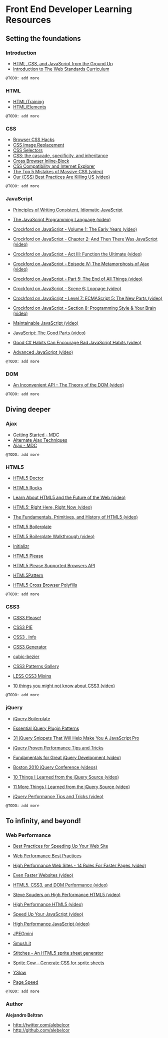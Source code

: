 Front End Developer Learning Resources
======================================

Setting the foundations
-----------------------

### Introduction
* [HTML, CSS, and JavaScript from the Ground Up](http://code.google.com/edu/submissions/html-css-javascript/#introduction)
* [Introduction to The Web Standards Curriculum](http://dev.opera.com/articles/view/1-introduction-to-the-web-standards-cur/#toc)

`@TODO: add more`

### HTML
* [HTML/Training](http://www.w3.org/community/webed/wiki/HTML/Training)
* [HTML/Elements](http://www.w3.org/community/webed/wiki/HTML/Elements)

`@TODO: add more`

### CSS
* [Browser CSS Hacks](http://paulirish.com/2009/browser-specific-css-hacks/)
* [CSS Image Replacement](http://css-tricks.com/examples/ImageReplacement/)
* [CSS Selectors](http://alebelcor.blogspot.mx/2011/09/css-selectors.html)
* [CSS: the cascade, specificity, and inheritance](http://nicolasgallagher.com/css-cascade-specificity-inheritance/)
* [Cross Browser Inline-Block](http://blog.mozilla.com/webdev/2009/02/20/cross-browser-inline-block/)
* [CSS Compatibility and Internet Explorer](http://msdn.microsoft.com/en-us/library/cc351024)
* [The Top 5 Mistakes of Massive CSS (video)](http://www.youtube.com/watch?v=j6sAm7CLoCQ)
* [Our (CSS) Best Practices Are Killing US (video)](http://www.stubbornella.org/content/2011/04/28/our-best-practices-are-killing-us/)

`@TODO: add more`

### JavaScript
* [Principles of Writing Consistent, Idiomatic JavaScript](https://github.com/rwldrn/idiomatic.js)

* [The JavaScript Programming Language (video)](http://www.youtube.com/watch?v=v2ifWcnQs6M)

* [Crockford on JavaScript - Volume 1: The Early Years (video)](http://www.youtube.com/watch?v=JxAXlJEmNMg)
* [Crockford on JavaScript - Chapter 2: And Then There Was JavaScript (video)](http://www.youtube.com/watch?v=RO1Wnu-xKoY)
* [Crockford on JavaScript - Act III: Function the Ultimate (video)](http://www.youtube.com/watch?v=ya4UHuXNygM)
* [Crockford on JavaScript - Episode IV: The Metamorphosis of Ajax (video)](http://www.youtube.com/watch?v=Fv9qT9joc0M)
* [Crockford on JavaScript - Part 5: The End of All Things (video)](http://www.youtube.com/watch?v=47Ceot8yqeI)
* [Crockford on JavaScript - Scene 6: Loopage (video)](http://www.youtube.com/watch?v=QgwSUtYSUqA)
* [Crockford on JavaScript - Level 7: ECMAScript 5: The New Parts (video)](http://www.youtube.com/watch?v=UTEqr0IlFKY)
* [Crockford on JavaScript - Section 8: Programming Style & Your Brain (video)](http://www.youtube.com/watch?v=taaEzHI9xyY)

* [Maintainable JavaScript (video)](http://www.youtube.com/watch?v=pebHk8S5c6o)

* [JavaScript: The Good Parts (video)](http://www.youtube.com/watch?v=hQVTIJBZook)
* [Good C# Habits Can Encourage Bad JavaScript Habits (video)](http://www.elijahmanor.com/2011/02/video-good-c-habits-can-encourage-bad.html)
* [Advanced JavaScript (video)](http://www.youtube.com/watch?v=DwYPG6vreJg)

`@TODO: add more`

### DOM
* [An Inconvenient API - The Theory of the DOM (video)](http://www.youtube.com/watch?v=Y2Y0U-2qJMs)

`@TODO: add more`


Diving deeper
-------------

### Ajax
* [Getting Started - MDC](https://developer.mozilla.org/en/AJAX/Getting_Started)
* [Alternate Ajax Techniques](http://www.webreference.com/programming/ajax_tech/index.html)
* [Ajax - MDC](https://developer.mozilla.org/en/AJAX)

`@TODO: add more`

### HTML5
* [HTML5 Doctor](http://html5doctor.com/)
* [HTML5 Rocks](http://www.html5rocks.com/)

* [Learn About HTML5 and the Future of the Web (video)](http://www.youtube.com/watch?v=EdDc7sWjCL4)
* [HTML5: Right Here, Right Now (video)](http://www.youtube.com/watch?v=c9vaV7ny_Zs)
* [The Fundamentals, Primitives, and History of HTML5 (video)](http://paulirish.com/2011/primitives-html5-video/)

* [HTML5 Boilerplate](http://html5boilerplate.com/)
* [HTML5 Boilerplate Walkthrough (video)](http://www.youtube.com/watch?v=oDlsOyPKUTM)
* [Initializr](http://www.initializr.com/)
* [HTML5 Please](http://html5please.com/)
* [HTML5 Please Supported Browsers API](http://api.html5please.com/)
* [HTML5Pattern](http://html5pattern.com/)
* [HTML5 Cross Browser Polyfills](https://github.com/Modernizr/Modernizr/wiki/HTML5-Cross-Browser-Polyfills)

`@TODO: add more`

### CSS3
* [CSS3 Please!](http://css3please.com/)
* [CSS3 PIE](http://css3pie.com/)
* [CSS3 . Info](http://www.css3.info/)
* [CSS3 Generator](http://www.css3generator.com/)
* [cubic-bezier](http://cubic-bezier.com/)
* [CSS3 Patterns Gallery](http://lea.verou.me/css3patterns/)
* [LESS CSS3 Mixins](https://github.com/MatthewWagerfield/LESS-CSS3-Mixins)

* [10 things you might not know about CSS3 (video)](http://vimeo.com/31719130)

`@TODO: add more`

### jQuery

* [jQuery Boilerplate](http://jqueryboilerplate.com/)
* [Essential jQuery Plugin Patterns](http://coding.smashingmagazine.com/2011/10/11/essential-jquery-plugin-patterns/)
* [31 jQuery Snippets That Will Help Make You A JavaScript Pro](http://addyosmani.com/blog/31-jquery-snippets/)
* [jQuery Proven Performance Tips and Tricks](http://addyosmani.com/jqprovenperformance/)

* [Fundamentals for Great jQuery Development (video)](http://marakana.com/s/video_fundamentals_for_great_jquery_development,231/index.html)
* [Boston 2010 jQuery Conference (videos)](http://events.jquery.org/2010/boston/video/)
* [10 Things I Learned from the jQuery Source (video)](http://paulirish.com/2010/10-things-i-learned-from-the-jquery-source/)
* [11 More Things I Learned from the jQuery Source (video)](http://paulirish.com/2011/11-more-things-i-learned-from-the-jquery-source/)
* [jQuery Performance Tips and Tricks (video)](http://addyosmani.com/blog/jquery-performance-tips-2011/)

`@TODO: add more`

To infinity, and beyond!
------------------------

### Web Performance

* [Best Practices for Speeding Up Your Web Site](http://developer.yahoo.com/performance/rules.html)
* [Web Performance Best Practices](https://developers.google.com/speed/docs/best-practices/rules_intro)

* [High Performance Web Sites - 14 Rules For Faster Pages (video)](http://www.youtube.com/watch?v=arz3jhMfUx0)
* [Even Faster Websites (video)](http://www.youtube.com/watch?v=aJGC0JSlpPE)

* [HTML5, CSS3, and DOM Performance (video)](http://paulirish.com/2011/dom-html5-css3-performance/)
* [Steve Souders on High Performance HTML5 (video)](http://www.youtube.com/watch?v=Hs1yU6CeiHc)
* [High Performance HTML5 (video)](http://www.infoq.com/presentations/High-Performance-HTML5)

* [Speed Up Your JavaScript (video)](http://www.youtube.com/watch?v=mHtdZgou0qU)
* [High Performance JavaScript (video)](http://www.youtube.com/watch?v=_fUGWFGUrUw)

* [JPEGmini](http://www.jpegmini.com/)
* [Smush.it](http://www.smushit.com/)
* [Stitches - An HTML5 sprite sheet generator](http://draeton.github.com/stitches/)
* [Sprite Cow - Generate CSS for sprite sheets](http://www.spritecow.com)
* [YSlow](http://developer.yahoo.com/yslow/)
* [Page Speed](http://code.google.com/speed/page-speed/)

`@TODO: add more`

### Author

**Alejandro Beltran**

+ http://twitter.com/alebelcor
+ http://github.com/alebelcor
